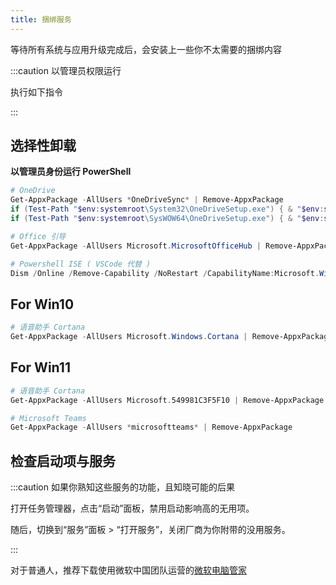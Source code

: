 ```yaml
---
title: 捆绑服务
---
```


等待所有系统与应用升级完成后，会安装上一些你不太需要的捆绑内容

:::caution 以管理员权限运行

执行如下指令

:::

## 选择性卸载

**以管理员身份运行 PowerShell**

```powershell
# OneDrive
Get-AppxPackage -AllUsers *OneDriveSync* | Remove-AppxPackage
if (Test-Path "$env:systemroot\System32\OneDriveSetup.exe") { & "$env:systemroot\System32\OneDriveSetup.exe" /uninstall }
if (Test-Path "$env:systemroot\SysWOW64\OneDriveSetup.exe") { & "$env:systemroot\SysWOW64\OneDriveSetup.exe" /uninstall }

# Office 引导
Get-AppxPackage -AllUsers Microsoft.MicrosoftOfficeHub | Remove-AppxPackage

# Powershell ISE ( VSCode 代替 )
Dism /Online /Remove-Capability /NoRestart /CapabilityName:Microsoft.Windows.PowerShell.ISE

```

 <div className="alert alert--secondary" role="alert">

## For Win10

```powershell
# 语音助手 Cortana
Get-AppxPackage -AllUsers Microsoft.Windows.Cortana | Remove-AppxPackage

```

## For Win11

```powershell
# 语音助手 Cortana
Get-AppxPackage -AllUsers Microsoft.549981C3F5F10 | Remove-AppxPackage

# Microsoft Teams
Get-AppxPackage -AllUsers *microsoftteams* | Remove-AppxPackage

```

</div>

## 检查启动项与服务

:::caution 如果你熟知这些服务的功能，且知晓可能的后果

打开任务管理器，点击“启动”面板，禁用启动影响高的无用项。

随后，切换到“服务”面板 > “打开服务”，关闭厂商为你附带的没用服务。

:::

对于普通人，推荐下载使用微软中国团队运营的[微软电脑管家](https://aka.ms/GetPCManagerOFL)
